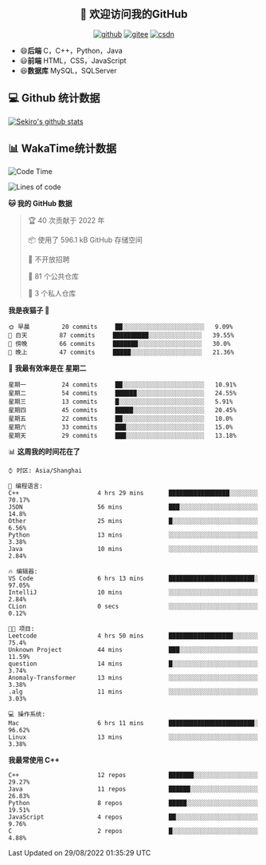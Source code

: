 <h2 align="center">👋 欢迎访问我的GitHub</h2>
<p align="center">
  <a href="https://666wxy666.github.io/"><img src="https://img.shields.io/badge/GitHub-24292e" alt="github"></a>
  <a href="https://gitee.com/wxy_666"><img src="https://img.shields.io/badge/Gitee-fe7300" alt="gitee"></a>
  <a href="https://blog.csdn.net/WXY_666"><img src="https://img.shields.io/badge/CSDN-cf000e" alt="csdn"></a>
</p>

- 😄**后端** C，C++，Python，Java
- 😃**前端** HTML，CSS，JavaScript
- 😆**数据库** MySQL，SQLServer

## 💻 Github 统计数据
[![Sekiro's github stats](https://github-readme-stats.vercel.app/api?username=666WXY666)](https://666wxy666.github.io/)

## 📊 WakaTime统计数据

<!--START_SECTION:waka-->
![Code Time](http://img.shields.io/badge/Code%20Time-1%2C333%20hrs-blue)

![Lines of code](https://img.shields.io/badge/%E4%BB%8E%E3%80%8CHello%20World%E3%80%8D%E8%B5%B7%E6%88%91%E5%B7%B2%E7%BB%8F%E5%86%99%E4%BA%86--287%20Thousand%20%E8%A1%8C%E4%BB%A3%E7%A0%81-blue)

**🐱 我的 GitHub 数据** 

> 🏆 40 次贡献于 2022 年
 > 
> 📦  使用了 596.1 kB GitHub 存储空间 
 > 
> 🚫 不开放招聘
 > 
> 📜 81 个公共仓库 
 > 
> 🔑 3 个私人仓库  
 > 
**我是夜猫子 🦉** 

```text
🌞 早晨         20 commits     ██░░░░░░░░░░░░░░░░░░░░░░░   9.09% 
🌆 白天         87 commits     ██████████░░░░░░░░░░░░░░░   39.55% 
🌃 傍晚         66 commits     ███████░░░░░░░░░░░░░░░░░░   30.0% 
🌙 晚上         47 commits     █████░░░░░░░░░░░░░░░░░░░░   21.36%

```
📅 **我最有效率是在 星期二** 

```text
星期一          24 commits     ██░░░░░░░░░░░░░░░░░░░░░░░   10.91% 
星期二          54 commits     ██████░░░░░░░░░░░░░░░░░░░   24.55% 
星期三          13 commits     █░░░░░░░░░░░░░░░░░░░░░░░░   5.91% 
星期四          45 commits     █████░░░░░░░░░░░░░░░░░░░░   20.45% 
星期五          22 commits     ██░░░░░░░░░░░░░░░░░░░░░░░   10.0% 
星期六          33 commits     ███░░░░░░░░░░░░░░░░░░░░░░   15.0% 
星期天          29 commits     ███░░░░░░░░░░░░░░░░░░░░░░   13.18%

```


📊 **这周我的时间花在了** 

```text
⌚︎ 时区: Asia/Shanghai

💬 编程语言: 
C++                      4 hrs 29 mins       █████████████████░░░░░░░░   70.17% 
JSON                     56 mins             ███░░░░░░░░░░░░░░░░░░░░░░   14.8% 
Other                    25 mins             █░░░░░░░░░░░░░░░░░░░░░░░░   6.56% 
Python                   13 mins             ░░░░░░░░░░░░░░░░░░░░░░░░░   3.38% 
Java                     10 mins             ░░░░░░░░░░░░░░░░░░░░░░░░░   2.84%

🔥 编辑器: 
VS Code                  6 hrs 13 mins       ████████████████████████░   97.05% 
IntelliJ                 10 mins             ░░░░░░░░░░░░░░░░░░░░░░░░░   2.84% 
CLion                    0 secs              ░░░░░░░░░░░░░░░░░░░░░░░░░   0.12%

🐱‍💻 项目: 
Leetcode                 4 hrs 50 mins       ██████████████████░░░░░░░   75.4% 
Unknown Project          44 mins             ███░░░░░░░░░░░░░░░░░░░░░░   11.59% 
question                 14 mins             █░░░░░░░░░░░░░░░░░░░░░░░░   3.74% 
Anomaly-Transformer      13 mins             ░░░░░░░░░░░░░░░░░░░░░░░░░   3.38% 
.alg                     11 mins             ░░░░░░░░░░░░░░░░░░░░░░░░░   3.03%

💻 操作系统: 
Mac                      6 hrs 11 mins       ████████████████████████░   96.62% 
Linux                    13 mins             ░░░░░░░░░░░░░░░░░░░░░░░░░   3.38%

```

**我最常使用 C++** 

```text
C++                      12 repos            ███████░░░░░░░░░░░░░░░░░░   29.27% 
Java                     11 repos            ██████░░░░░░░░░░░░░░░░░░░   26.83% 
Python                   8 repos             █████░░░░░░░░░░░░░░░░░░░░   19.51% 
JavaScript               4 repos             ██░░░░░░░░░░░░░░░░░░░░░░░   9.76% 
C                        2 repos             █░░░░░░░░░░░░░░░░░░░░░░░░   4.88%

```



 Last Updated on 29/08/2022 01:35:29 UTC
<!--END_SECTION:waka-->

<!--
**666WXY666/666WXY666** is a ✨ _special_ ✨ repository because its `README.md` (this file) appears on your GitHub profile.

Here are some ideas to get you started:

- 🔭 I’m currently working on ...
- 🌱 I’m currently learning ...
- 👯 I’m looking to collaborate on ...
- 🤔 I’m looking for help with ...
- 💬 Ask me about ...
- 📫 How to reach me: ...
- 😄 Pronouns: ...
- ⚡ Fun fact: ...
-->
